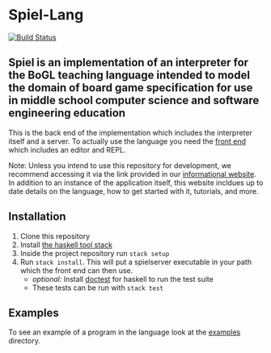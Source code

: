 # Spiel-Lang

[![Build Status](https://travis-ci.org/The-Code-In-Sheep-s-Clothing/Spiel-Lang.svg?branch=master)](https://travis-ci.org/The-Code-In-Sheep-s-Clothing/Spiel-Lang)

## Spiel is an implementation of an interpreter for the BoGL teaching language intended to model the domain of board game specification for use in middle school computer science and software engineering education

This is the back end of the implementation which includes the interpreter itself and a server. To actually use the language you need the [front end](https://github.com/The-Code-In-Sheep-s-Clothing/Spiel-Front) which includes an editor and REPL.

Note: Unless you intend to use this repository for development, we recommend accessing it via the link provided in our [informational website](https://the-code-in-sheep-s-clothing.github.io/Spiel-Lang/). In addition to an instance of the application itself, this website incldues up to date details on the language, how to get started with it, tutorials, and more.

## Installation
1. Clone this repository
2. Install [the haskell tool stack](https://docs.haskellstack.org/en/stable/install_and_upgrade/)
3. Inside the project repository run `stack setup`
4. Run `stack install`. This will put a spielserver executable in your path which the front end can then use.
   * *optional:* Install [doctest](https://hackage.haskell.org/package/doctest) for haskell to run the test suite
   * These tests can be run with `stack test`
        
## Examples 
To see an example of a program in the language look at the [examples](examples/) directory.
